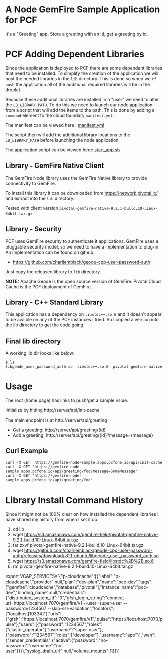 # A Node GemFire Sample Application for PCF

It's a "Greeting" app.  Store a greeting with an id, get a greeting by id.  

# PCF Adding Dependent Libraries

Since the application is deployed to PCF there are some dependent libraries that need to be installed.   To simplify the creation of the application we will host the needed libraries in the ``lib`` directory.   This is done so when we ``cf push`` the application all of the additional required libraries will be in the droplet.

Because these additional libraries are installed in a "user" we need to alter the ``LD_LIBRARY_PATH``.    To do this we need to launch our node application from a script that will add the items to the path.  This is done by adding a ``command`` element to the cloud foundary ``manifest.yml``.  

The manifest can be viewed here : [manifest.yml](manifest.yml)

The script then will add the additional library locations to the ``LD_LIBRARY_PATH`` before launching the node application.

The application script can be viewed here: [start_app.sh](scripts/start_app.sh)

## Library - GemFire Native Client

The GemFire Node library uses the GemFire Native library to provide connectivity to GemFire.

To install this library it can be downloaded from https://network.pivotal.io/ and extract into the ``lib`` directory.

Tested with client version ``pivotal-gemfire-native-9.2.1-build.10-Linux-64bit.tar.gz``.

## Library - Security

PCF uses GemFire security to authenticate it applications.    GemFire uses a pluggable security model, so we need to have a implementation to plug-in.   An implementation can be found on github:

* https://github.com/charliemblack/geode-cpp-user-password-auth

Just copy the released library to ``lib`` directory.

**NOTE:** Apache Geode is the open source version of GemFire.   Pivotal Cloud Cache is the PCF deployment of GemFire.

## Library - C++ Standard Library

This application has a dependency on ``libstdc++.so.6`` and it doesn't appear to be avaible on any of the PCF instances I tried.   So I copied a version into the lib directory to get the code going.  

## Final lib directory

A working lib dir looks like below:
```
$ ls
libgeode_user_password_auth.so  libstdc++.so.6  pivotal-gemfire-native
```

# Usage

The root (home page) has links to push/get a sample value.   

Initialize by hitting http://server/api/init-cache

The main endpoint is at http://server/api/greeting

- Get a greeting: http://server/api/greeting/{id}
- Add a greeting: http://server/api/greeting/{id}?message={message}


## Curl Example

```
curl -X GET  https://gemfire-node-sample.apps.pcfone.io/api/init-cache
curl -X GET 'https://gemfire-node-sample.apps.pcfone.io/api/greeting/foo?message=SomeMessage'  
curl -X GET 'https://gemfire-node-sample.apps.pcfone.io/api/greeting/foo'
```



# Library Install Command History

Since it might not be 100% clear on how installed the dependent libraries I have shared my history from when I set it up.

1. cd lib
2. wget https://s3.amazonaws.com/gemfire-field/pivotal-gemfire-native-9.2.1-build.10-Linux-64bit.tar.gz
3. tar zxvf pivotal-gemfire-native-9.2.1-build.10-Linux-64bit.tar.gz
4. wget https://github.com/charliemblack/geode-cpp-user-password-auth/releases/download/v0.1-ubuntu/libgeode_user_password_auth.so
5. wget https://s3.amazonaws.com/gemfire-field/libstdc%2B%2B.so.6
6. rm pivotal-gemfire-native-9.2.1-build.10-Linux-64bit.tar.gz


export VCAP_SERVICES='{"p-cloudcache":[{"label":"p-cloudcache","provider":null,"plan":"dev-plan","name":"pcc-dev","tags":["gemfire","cloudcache","database","pivotal"],"instance_name":"pcc-dev","binding_name":null,"credentials":{"distributed_system_id":"0","gfsh_login_string":"connect --url=https://localhost:7070/gemfire/v1 --user=super-user --password=1234567 --skip-ssl-validation","locators":["localhost[10334]"],"urls":{"gfsh":"https://localhost:7070/gemfire/v1","pulse":"https://localhost:7070/pulse"},"users":[{"password":"1234567","roles":["cluster_operator"],"username":"super-user"},{"password":"1234567","roles":["developer"],"username":"app"}],"wan":{"sender_credentials":{"active":{"password":"no-password","username":"no-user"}}}},"syslog_drain_url":null,"volume_mounts":[]}]}'